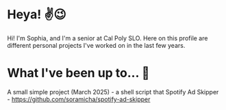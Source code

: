 # Heya! ✌️😉

Hi! I'm Sophia, and I'm a senior at Cal Poly SLO. Here on this profile are different personal projects I've worked on in the last few years.

<!--#### 🤩 Currently learning and developing an app...-->
# What I've been up to... 🤩
A small simple project (March 2025) - a shell script that Spotify Ad Skipper - https://github.com/soramicha/spotify-ad-skipper
<!--
**soramicha/soramicha** is a ✨ _special_ ✨ repository because its `README.md` (this file) appears on your GitHub profile.

Here are some ideas to get you started:

- 🔭 I’m currently working on ...
- 🌱 I’m currently learning ...
- 👯 I’m looking to collaborate on ...
- 🤔 I’m looking for help with ...
- 💬 Ask me about ...
- 📫 How to reach me: ...
- 😄 Pronouns: ...
- ⚡ Fun fact: ...
-->

